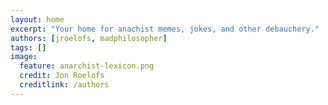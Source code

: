 ```yaml
---
layout: home
excerpt: "Your home for anachist memes, jokes, and other debauchery."
authors: [jroelofs, madphilosopher]
tags: []
image:
  feature: anarchist-lexicon.png
  credit: Jon Roelofs
  creditlink: /authors
---
```

